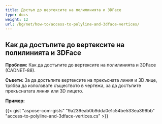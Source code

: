 ```yaml
---
title: Достъп до вертексите на полилинията и 3DFace
type: docs
weight: 12
url: /bg/net/how-to/access-to-polyline-and-3dface-vertices/
---
```


## **Как да достъпите до вертексите на полилинията и 3DFace**

**Проблем:** Как да достъпите до вертексите на полилинията и 3DFace (CADNET-88).

**Съвети:** За да достъпите вертексите на прекъсната линия и 3D лице, трябва да използвате съществото в чертежа, за да достъпите прекъснатата линия или 3D лицето.

**Пример:**

{{< gist "aspose-com-gists" "9a239eab0b9dda0e1c54be533ea399bb" "access-to-polyline-and-3dface-vertices.cs" >}}
